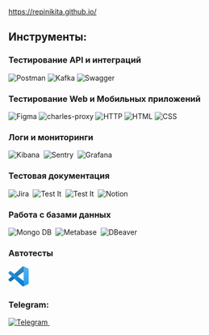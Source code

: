   


https://repinikita.github.io/

## Инструменты: 
### Тестирование API и интеграций
<div>
  <img src="https://github.com/repinikita/overview/blob/new_branch/assets/Postman.png" title="Postman" alt="Postman" width="40" height="40"/>
  <img src="https://github.com/repinikita/overview/blob/new_branch/assets/192107004-2d2fff80-d207-4916-8a3e-130fee5ee495.png" title="Kafka" alt="Kafka" width="40" height="40"/>
  <img src="https://github.com/repinikita/overview/blob/new_branch/assets/Swagger.png" title="Swagger" alt="Swagger" width="40" height="40"/>
 
</div>

### Тестирование Web и Мобильных приложений
<div>
  <img src="https://github.com/repinikita/overview/blob/new_branch/assets/kibana-logo.png" title="Figma" alt="Figma" width="40" height="40"/>
  <img src="https://github.com/repinikita/overview/blob/new_branch/assets/charles.jpg" title="charles-proxy" alt="charles-proxy" width="40" height="40"/>
  <img src="https://github.com/repinikita/overview/blob/new_branch/assets/HTTP(1).png" title="HTTP" alt="HTTP" width="40" height="40"/>
  <img src="https://github.com/repinikita/overview/blob/new_branch/assets/HTML.png" title="HTML" alt="HTML" width="40" height="40"/>
  <img src="https://github.com/repinikita/overview/blob/new_branch/assets/CSS.png" title="CSS" alt="CSS" width="40" height="40"/>
</div>

### Логи и мониторинги
<div>
  <img src="https://github.com/repinikita/overview/blob/new_branch/assets/kibana-logo.png" title="Kibana" alt="Kibana" width="40" height="40"/>&nbsp
  <img src="https://github.com/repinikita/overview/blob/new_branch/assets/Sentry.svg" title="Sentry" alt="Sentry" width="40" height="40"/>&nbsp
  <img src="https://github.com/repinikita/overview/blob/new_branch/assets/Grafana-Dark.svg" title="Grafana" alt="Grafana" width="40" height="40"/>&nbsp
</div>

### Тестовая документация 
  <div>
    <img src="https://github.com/repinikita/overview/blob/new_branch/assets/jira-3.svg" title="Jira" alt="Jira" width="40" height="40"/>&nbsp
    <img src="https://github.com/repinikita/overview/blob/new_branch/assets/Test%20IT.png" title="Test It" alt="Test It" width="40" height="40"/>&nbsp
  <img src="https://github.com/repinikita/overview/blob/new_branch/assets/47823040.png" title="QASE" alt="Test It" width="40" height="40"/>&nbsp
    <img src="https://github.com/repinikita/overview/blob/new_branch/assets/Notion-Dark.svg" title="Notion" alt="Notion" width="40" height="40"/>&nbsp
  </div>

### Работа с базами данных
<div>
  <img src="https://github.com/repinikita/overview/blob/new_branch/assets/MongoDB.svg" title="Mongo DB" alt="Mongo DB" width="40" height="40"/>&nbsp
  <img src="https://github.com/repinikita/overview/blob/new_branch/assets/Metabase.svg" title="Metabase" alt="Metabase" width="40" height="40"/>&nbsp
  <img src="https://github.com/repinikita/overview/blob/new_branch/assets/DBeaver.png" title="DBeaver" alt="DBeaver" width="40" height="40"/>&nbsp
</div>

### Автотесты
<div>
  <img src="https://github.com/LuenkoVasiliy/LuenkoVasiliy/blob/main/assets/VSCode.png" title="Visual Studio Code" alt="Visual Studio Code" width="40" height="40"/>&nbsp
</div>

### Telegram:
<a href="https://t.me/re_nikita/">
<img src="https://github.com/repinikita/repinikitai/blob/new_branch/assets/0a50c1516e434e0108649d2987cfaeb0.jpg" alt="Telegram" width="40" height="40"/>&nbsp
  
</a>
